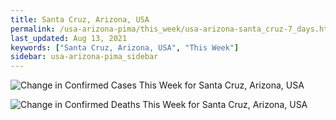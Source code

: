 ```yaml
---
title: Santa Cruz, Arizona, USA
permalink: /usa-arizona-pima/this_week/usa-arizona-santa_cruz-7_days.html
last_updated: Aug 13, 2021
keywords: ["Santa Cruz, Arizona, USA", "This Week"]
sidebar: usa-arizona-pima_sidebar
---
```


![Change in Confirmed Cases This Week for Santa Cruz, Arizona, USA](/covid_tracker/images/graphs/usa-arizona-santa_cruz-delta_confirmed-7_days_graph.png)

![Change in Confirmed Deaths This Week for Santa Cruz, Arizona, USA](/covid_tracker/images/graphs/usa-arizona-santa_cruz-delta_deaths-7_days_graph.png)
